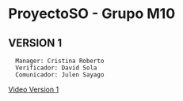 # ProyectoSO - Grupo M10
## VERSION 1
```
  Manager: Cristina Roberto
  Verificador: David Sola
  Comunicador: Julen Sayago
 ```
  [Video Version 1](https://www.youtube.com/watch?v=ubzGZNg5Ke4)
  

